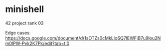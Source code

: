 # minishell
42 project rank 03

Edge cases:
https://docs.google.com/document/d/1sOTZs0cMkLloSQ7lEWFjB7u9lou2Nm0lPW-Pvk2K7Pk/edit?tab=t.0
